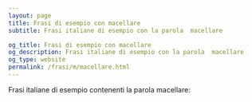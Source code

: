 ```yaml
---
layout: page
title: Frasi di esempio con macellare 
subtitle: Frasi italiane di esempio con la parola  macellare

og_title: Frasi di esempio con macellare 
og_description: Frasi italiane di esempio con la parola  macellare
og_type: website
permalink: /frasi/m/macellare.html
---
```


Frasi italiane di esempio contenenti la parola macellare:


